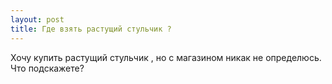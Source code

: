 ```yaml
---
layout: post 
title: Где взять растущий стульчик ? 
--- 
```

Хочу купить растущий стульчик , но с магазином никак не определюсь. Что подскажете?
